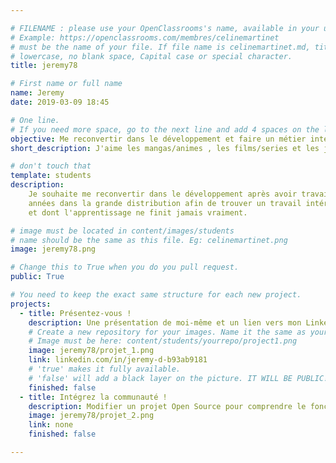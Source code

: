 ```yaml
---

# FILENAME : please use your OpenClassrooms's name, available in your url.
# Example: https://openclassrooms.com/membres/celinemartinet
# must be the name of your file. If file name is celinemartinet.md, title is celinemartinet.
# lowercase, no blank space, Capital case or special character.
title: jeremy78

# First name or full name
name: Jeremy
date: 2019-03-09 18:45

# One line.
# If you need more space, go to the next line and add 4 spaces on the left, as in 'description'.
objective: Me reconvertir dans le développement et faire un métier intéressant.
short_description: J'aime les mangas/animes , les films/series et les jeux videos.

# don't touch that
template: students
description:
    Je souhaite me reconvertir dans le développement après avoir travailler plusieurs
    années dans la grande distribution afin de trouver un travail intéressant, non répétitif
    et dont l'apprentissage ne finit jamais vraiment.

# image must be located in content/images/students
# name should be the same as this file. Eg: celinemartinet.png
image: jeremy78.png

# Change this to True when you do you pull request.
public: True

# You need to keep the exact same structure for each new project.
projects:
  - title: Présentez-vous !
    description: Une présentation de moi-même et un lien vers mon LinkedIn.
    # Create a new repository for your images. Name it the same as your nickname and profile picture.
    # Image must be here: content/students/yourrepo/project1.png
    image: jeremy78/projet_1.png
    link: linkedin.com/in/jeremy-d-b93ab9181
    # 'true' makes it fully available.
    # 'false' will add a black layer on the picture. IT WILL BE PUBLIC!
    finished: false
  - title: Intégrez la communauté !
    description: Modifier un projet Open Source pour comprendre le fonctionnement de Git, de Github et des pull requests.
    image: jeremy78/projet_2.png
    link: none
    finished: false

---
```

